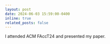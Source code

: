 ```yaml
---
layout: post
date: 2024-06-03 15:59:00-0400
inline: true
related_posts: false
---
```


I attended ACM FAccT24 and presented my paper.
